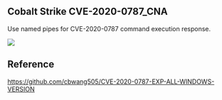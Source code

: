 ## Cobalt Strike CVE-2020-0787_CNA 
Use named pipes for CVE-2020-0787 command execution response.

![](https://cdn.jsdelivr.net/gh/yanghaoi/CVE-2020-0601@latest/signtool.png)

## Reference 
https://github.com/cbwang505/CVE-2020-0787-EXP-ALL-WINDOWS-VERSION